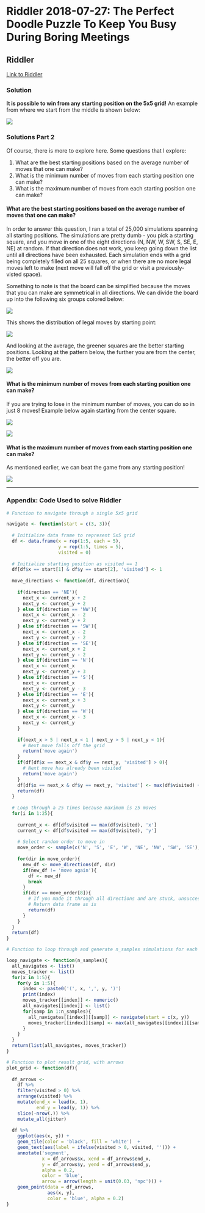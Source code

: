 Riddler 2018-07-27: The Perfect Doodle Puzzle To Keep You Busy During Boring Meetings
================

Riddler
-------

[Link to Riddler](https://fivethirtyeight.com/features/the-perfect-doodle-puzzle-to-keep-you-busy-during-boring-meetings/)

### Solution

**It is possible to win from any starting position on the 5x5 grid!** An example from where we start from the middle is shown below:

![](work_files/figure-markdown_github-ascii_identifiers/unnamed-chunk-2-1.png)

### Solutions Part 2

Of course, there is more to explore here. Some questions that I explore:

1.  What are the best starting positions based on the average number of moves that one can make?
2.  What is the minimum number of moves from each starting position one can make?
3.  What is the maximum number of moves from each starting position one can make?

#### What are the best starting positions based on the average number of moves that one can make?

In order to answer this question, I ran a total of 25,000 simulations spanning all starting positions. The simulations are pretty dumb - you pick a starting square, and you move in one of the eight directions (N, NW, W, SW, S, SE, E, NE) at random. If that direction does not work, you keep going down the list until all directions have been exhausted. Each simulation ends with a grid being completely filled on all 25 squares, or when there are no more legal moves left to make (next move will fall off the grid or visit a previously-visted space).

Something to note is that the board can be simplified because the moves that you can make are symmetrical in all directions. We can divide the board up into the following six groups colored below:

![](work_files/figure-markdown_github-ascii_identifiers/unnamed-chunk-4-1.png)

This shows the distribution of legal moves by starting point:

![](work_files/figure-markdown_github-ascii_identifiers/unnamed-chunk-5-1.png)

And looking at the average, the greener squares are the better starting positions. Looking at the pattern below, the further you are from the center, the better off you are.

![](work_files/figure-markdown_github-ascii_identifiers/unnamed-chunk-6-1.png)

#### What is the minimum number of moves from each starting position one can make?

If you are trying to lose in the minimum number of moves, you can do so in just 8 moves! Example below again starting from the center square.

![](work_files/figure-markdown_github-ascii_identifiers/unnamed-chunk-7-1.png)

![](work_files/figure-markdown_github-ascii_identifiers/unnamed-chunk-8-1.png)

#### What is the maximum number of moves from each starting position one can make?

As mentioned earlier, we can beat the game from any starting position!

![](work_files/figure-markdown_github-ascii_identifiers/unnamed-chunk-9-1.png)

------------------------------------------------------------------------

### Appendix: Code Used to solve Riddler

``` r
# Function to navigate through a single 5x5 grid

navigate <- function(start = c(3, 3)){
  
  # Initialize data frame to represent 5x5 grid
  df <- data.frame(x = rep(1:5, each = 5),
                   y = rep(1:5, times = 5),
                   visited = 0)
  
  # Initialize starting position as visited == 1
  df[df$x == start[1] & df$y == start[2], 'visited'] <- 1
  
  move_directions <- function(df, direction){
    
    if(direction == 'NE'){
      next_x <- current_x + 2
      next_y <- current_y + 2
    } else if(direction == 'NW'){
      next_x <- current_x - 2
      next_y <- current_y + 2
    } else if(direction == 'SW'){
      next_x <- current_x - 2
      next_y <- current_y - 2
    } else if(direction == 'SE'){
      next_x <- current_x + 2
      next_y <- current_y - 2
    } else if(direction == 'N'){
      next_x <- current_x
      next_y <- current_y + 3
    } else if(direction == 'S'){
      next_x <- current_x
      next_y <- current_y - 3
    } else if(direction == 'E'){
      next_x <- current_x + 3
      next_y <- current_y
    } else if(direction == 'W'){
      next_x <- current_x - 3
      next_y <- current_y
    }
    
    if(next_x > 5 | next_x < 1 | next_y > 5 | next_y < 1){
      # Next move falls off the grid
      return('move again')
    }
    if(df[df$x == next_x & df$y == next_y, 'visited'] > 0){
      # Next move has already been visited
      return('move again')
    }
    df[df$x == next_x & df$y == next_y, 'visited'] <- max(df$visited) + 1
    return(df)
  }
  
  # Loop through a 25 times because maximum is 25 moves
  for(i in 1:25){
    
    current_x <- df[df$visited == max(df$visited), 'x']
    current_y <- df[df$visited == max(df$visited), 'y']
    
    # Select random order to move in
    move_order <- sample(c('N', 'S', 'E', 'W', 'NE', 'NW', 'SW', 'SE'), size = 8)
    
    for(dir in move_order){
      new_df <- move_directions(df, dir)
      if(new_df != 'move again'){
        df <- new_df
        break
      }
      if(dir == move_order[8]){
        # If you made it through all directions and are stuck, unsuccessful run!
        # Return data frame as is
        return(df)
      }
    }
  }
  return(df)
}
```

``` r
# Function to loop through and generate n_samples simulations for each starting point

loop_navigate <- function(n_samples){
  all_navigates <- list()
  moves_tracker <- list()
  for(x in 1:5){
    for(y in 1:5){
      index <- paste0('(', x, ',', y, ')')
      print(index)
      moves_tracker[[index]] <- numeric()
      all_navigates[[index]] <- list()
      for(samp in 1:n_samples){
        all_navigates[[index]][[samp]] <- navigate(start = c(x, y))
        moves_tracker[[index]][samp] <- max(all_navigates[[index]][[samp]]$visited)
      }
    }
  }
  return(list(all_navigates, moves_tracker))
}
```

``` r
# Function to plot result grid, with arrows
plot_grid <- function(df){
  
  df_arrows <- 
    df %>% 
    filter(visited > 0) %>%
    arrange(visited) %>%
    mutate(end_x = lead(x, 1),
           end_y = lead(y, 1)) %>%
    slice(-nrow(.)) %>%
    mutate_all(jitter)
  
  df %>% 
    ggplot(aes(x, y)) +
    geom_tile(color = 'black', fill = 'white')  +
    geom_text(aes(label = ifelse(visited > 0, visited, ''))) +
    annotate('segment', 
             x = df_arrows$x, xend = df_arrows$end_x, 
             y = df_arrows$y, yend = df_arrows$end_y,
             alpha = 0.2,
             color = 'blue',
             arrow = arrow(length = unit(0.03, 'npc'))) +
    geom_point(data = df_arrows, 
               aes(x, y),
               color = 'blue', alpha = 0.2)
}
```
